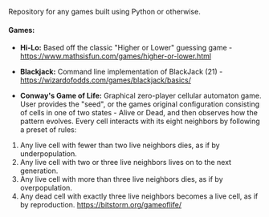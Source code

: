 Repository for any games built using Python or otherwise.

#### Games:

- __Hi-Lo:__ Based off the classic "Higher or Lower" guessing game - https://www.mathsisfun.com/games/higher-or-lower.html

- __Blackjack:__ Command line implementation of BlackJack (21) - https://wizardofodds.com/games/blackjack/basics/

- __Conway's Game of Life:__ Graphical zero-player cellular automaton game. User provides the "seed", or the games original configuration consisting of cells in one of two states - Alive or Dead, and then observes how the pattern evolves.
Every cell interacts with its eight neighbors by following a preset of rules:
 1. Any live cell with fewer than two live neighbors dies, as if by underpopulation.
 2. Any live cell with two or three live neighbors lives on to the next generation.
 3. Any live cell with more than three live neighbors dies, as if by overpopulation.
 4. Any dead cell with exactly three live neighbors becomes a live cell, as if by reproduction.
 https://bitstorm.org/gameoflife/
 